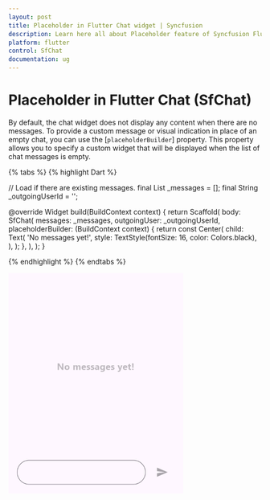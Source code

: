 ```yaml
---
layout: post
title: Placeholder in Flutter Chat widget | Syncfusion
description: Learn here all about Placeholder feature of Syncfusion Flutter Chat (SfChat) widget, including its properties and more.
platform: flutter
control: SfChat
documentation: ug
---
```


# Placeholder in Flutter Chat (SfChat)

By default, the chat widget does not display any content when there are no messages. To provide a custom message or visual indication in place of an empty chat, you can use the [`placeholderBuilder`] property.  This property allows you to specify a custom widget that will be displayed when the list of chat messages is empty.

{% tabs %}
{% highlight Dart %}

  // Load if there are existing messages.
  final List<ChatMessage> _messages = <ChatMessage>[];
  final String _outgoingUserId = '';

  @override
  Widget build(BuildContext context) {
    return Scaffold(
      body: SfChat(
        messages: _messages,
        outgoingUser: _outgoingUserId,
        placeholderBuilder: (BuildContext context) {
          return const Center(
            child: Text(
              'No messages yet!',
              style: TextStyle(fontSize: 16, color: Colors.black),
            ),
          );
        },
      ),
    );
  }

{% endhighlight %}
{% endtabs %}

![Chat composer support](images/placeholder/placeholder-chat.png)